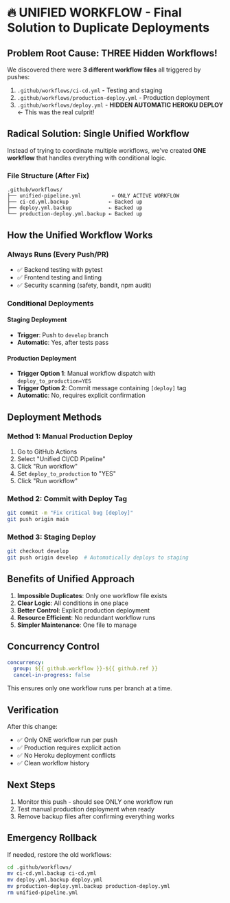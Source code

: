 # 🔥 UNIFIED WORKFLOW - Final Solution to Duplicate Deployments

## Problem Root Cause: THREE Hidden Workflows!

We discovered there were **3 different workflow files** all triggered by pushes:

1. `.github/workflows/ci-cd.yml` - Testing and staging
2. `.github/workflows/production-deploy.yml` - Production deployment  
3. `.github/workflows/deploy.yml` - **HIDDEN AUTOMATIC HEROKU DEPLOY** ← This was the real culprit!

## Radical Solution: Single Unified Workflow

Instead of trying to coordinate multiple workflows, we've created **ONE workflow** that handles everything with conditional logic.

### File Structure (After Fix)
```
.github/workflows/
├── unified-pipeline.yml          ← ONLY ACTIVE WORKFLOW
├── ci-cd.yml.backup             ← Backed up
├── deploy.yml.backup            ← Backed up  
└── production-deploy.yml.backup ← Backed up
```

## How the Unified Workflow Works

### Always Runs (Every Push/PR)
- ✅ Backend testing with pytest
- ✅ Frontend testing and linting
- ✅ Security scanning (safety, bandit, npm audit)

### Conditional Deployments

#### Staging Deployment
- **Trigger**: Push to `develop` branch
- **Automatic**: Yes, after tests pass

#### Production Deployment  
- **Trigger Option 1**: Manual workflow dispatch with `deploy_to_production=YES`
- **Trigger Option 2**: Commit message containing `[deploy]` tag
- **Automatic**: No, requires explicit confirmation

## Deployment Methods

### Method 1: Manual Production Deploy
1. Go to GitHub Actions
2. Select "Unified CI/CD Pipeline"
3. Click "Run workflow"
4. Set `deploy_to_production` to "YES"
5. Click "Run workflow"

### Method 2: Commit with Deploy Tag
```bash
git commit -m "Fix critical bug [deploy]"
git push origin main
```

### Method 3: Staging Deploy
```bash
git checkout develop
git push origin develop  # Automatically deploys to staging
```

## Benefits of Unified Approach

1. **Impossible Duplicates**: Only one workflow file exists
2. **Clear Logic**: All conditions in one place
3. **Better Control**: Explicit production deployment
4. **Resource Efficient**: No redundant workflow runs
5. **Simpler Maintenance**: One file to manage

## Concurrency Control
```yaml
concurrency:
  group: ${{ github.workflow }}-${{ github.ref }}
  cancel-in-progress: false
```

This ensures only one workflow runs per branch at a time.

## Verification
After this change:
- ✅ Only ONE workflow run per push
- ✅ Production requires explicit action
- ✅ No Heroku deployment conflicts
- ✅ Clean workflow history

## Next Steps
1. Monitor this push - should see ONLY one workflow run
2. Test manual production deployment when ready
3. Remove backup files after confirming everything works

## Emergency Rollback
If needed, restore the old workflows:
```bash
cd .github/workflows/
mv ci-cd.yml.backup ci-cd.yml
mv deploy.yml.backup deploy.yml  
mv production-deploy.yml.backup production-deploy.yml
rm unified-pipeline.yml
```
